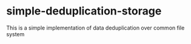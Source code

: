 # simple-deduplication-storage
This is a simple implementation of data deduplication over common file system
